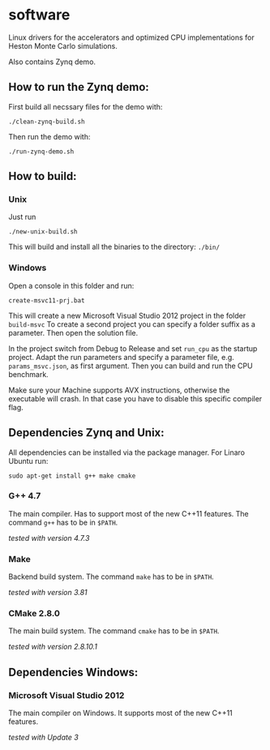 software
========

Linux drivers for the accelerators and optimized CPU implementations for Heston Monte Carlo simulations.

Also contains Zynq demo.

How to run the Zynq demo:
-------------------------

First build all necssary files for the demo with:
```
./clean-zynq-build.sh
```

Then run the demo with:
```
./run-zynq-demo.sh
```

How to build:
-------------

### Unix ###

Just run
```
./new-unix-build.sh
```

This will build and install all the binaries to the directory: ```./bin/```

### Windows ###

Open a console in this folder and run:
```
create-msvc11-prj.bat
```

This will create a new Microsoft Visual Studio 2012 project in the folder ```build-msvc``` To create a second project you can specify a folder suffix as a parameter. Then open the solution file.

In the project switch from Debug to Release and set ```run_cpu``` as the startup project. Adapt the run parameters and specify a parameter file, e.g. ```params_msvc.json```, as first argument. Then you can build and run the CPU benchmark.

Make sure your Machine supports AVX instructions, otherwise the executable will crash. In that case you have to disable this specific compiler flag.


Dependencies Zynq and Unix:
---------------------------

All dependencies can be installed via the package manager. For Linaro Ubuntu run:
```
sudo apt-get install g++ make cmake
```

### G++ 4.7 ###

The main compiler. Has to support most of the new C++11 features. The command ```g++``` has to be in ```$PATH```.

*tested with version 4.7.3*

### Make ###

Backend build system. The command ```make``` has to be in ```$PATH```.

*tested with version 3.81*

### CMake 2.8.0 ###
  
The main build system. The command ```cmake``` has to be in ```$PATH```.

*tested with version 2.8.10.1*


Dependencies Windows:
---------------------

### Microsoft Visual Studio 2012 ###

The main compiler on Windows. It supports most of the new C++11 features.

*tested with Update 3*
